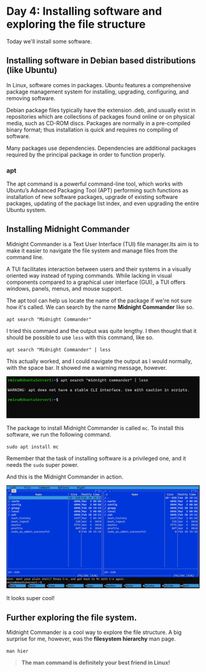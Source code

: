 # Day 4: Installing software and exploring the file structure

Today we'll install some software.

## Installing software in Debian based distributions (like Ubuntu)

In Linux, software comes in packages. Ubuntu features a comprehensive package management system for installing, upgrading, configuring, and removing software.

Debian package files typically have the extension .deb, and usually exist in repositories which are collections of packages found online or on physical media, such as CD-ROM discs. Packages are normally in a pre-compiled binary format; thus installation is quick and requires no compiling of software.

Many packages use dependencies. Dependencies are additional packages required by the principal package in order to function properly.

### apt

The apt command is a powerful command-line tool, which works with Ubuntu’s Advanced Packaging Tool (APT) performing such functions as installation of new software packages, upgrade of existing software packages, updating of the package list index, and even upgrading the entire Ubuntu system.

## Installing Midnight Commander

Midnight Commander is a Text User Interface (TUI) file manager.Its aim is to make it easier to navigate the file system and manage files from the command line.

A TUI facilitates interaction between users and their systems in a visually oriented way instead of typing commands. While lacking in visual components compared to a graphical user interface (GUI), a TUI offers windows, panels, menus, and mouse support.

The apt tool can help us locate the name of the package if we're not sure how it's called. We can search by the name **Midnight Commander** like so.

`apt search "Midnight Commander"`

I tried this command and the output was quite lengthy. I then thought that it should be possible to use `less` with this command, like so.

`apt search "Midnight Commander" | less`

This actually worked, and I could navigate the output as I would normally, with the space bar. It showed me a warning message, however.

![apt_search](media/day4_aptsearchless.png)

The package to install Midnight Commander is called `mc`. To install this software, we run the following command.

`sudo apt install mc`

Remember that the task of installing software is a privileged one, and it needs the `sudo` super power.

And this is the Midnight Commander in action.

![Midnight Commander](media/day4_mc.png)

It looks super cool!

## Further exploring the file system.

Midnight Commander is a cool way to explore the file structure. A big surprise for me, however, was the **filesystem hierarchy** man page.

`man hier`

> **The man command is definitely your best friend in Linux!**
